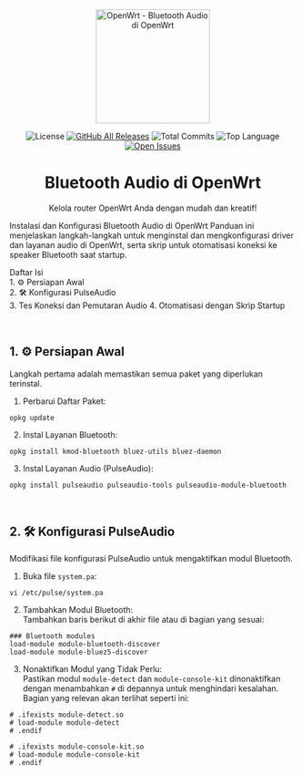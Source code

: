<div align="center">
<img src="https://upload.wikimedia.org/wikipedia/commons/9/92/Openwrt_Logo.svg" alt="OpenWrt - Bluetooth Audio di OpenWrt" width="200"/>

![License](https://img.shields.io/github/license/fahrulariza/OpenWRT-Pulse-Audio)
[![GitHub All Releases](https://img.shields.io/github/downloads/fahrulariza/OpenWRT-Pulse-Audio/total)](https://github.com/fahrulariza/OpenWRT-Pulse-Audio/releases)
![Total Commits](https://img.shields.io/github/commit-activity/t/fahrulariza/OpenWRT-Pulse-Audio)
![Top Language](https://img.shields.io/github/languages/top/fahrulariza/OpenWRT-Pulse-Audio)
[![Open Issues](https://img.shields.io/github/issues/fahrulariza/OpenWRT-Pulse-Audio)](https://github.com/fahrulariza/OpenWRT-Pulse-Audio/issues)

<h1>Bluetooth Audio di OpenWrt</h1>
<p>Kelola router OpenWrt Anda dengan mudah dan kreatif!</p>
</div>

Instalasi dan Konfigurasi Bluetooth Audio di OpenWrt
Panduan ini menjelaskan langkah-langkah untuk menginstal dan mengkonfigurasi driver dan layanan audio di OpenWrt, serta skrip untuk otomatisasi koneksi ke speaker Bluetooth saat startup.

<p>
Daftar Isi
  <br>
  1. ⚙️ Persiapan Awal<br>
  2. 🛠️ Konfigurasi PulseAudio<br>
3. Tes Koneksi dan Pemutaran Audio
4. Otomatisasi dengan Skrip Startup
</p>
<br>

## 1. ⚙️ Persiapan Awal
Langkah pertama adalah memastikan semua paket yang diperlukan terinstal.
1. Perbarui Daftar Paket:
```
opkg update
```
2. Instal Layanan Bluetooth:
```
opkg install kmod-bluetooth bluez-utils bluez-daemon
```
3. Instal Layanan Audio (PulseAudio):
```
opkg install pulseaudio pulseaudio-tools pulseaudio-module-bluetooth
```
<br>

## 2. 🛠️ Konfigurasi PulseAudio
Modifikasi file konfigurasi PulseAudio untuk mengaktifkan modul Bluetooth.
1. Buka file `system.pa`:
```
vi /etc/pulse/system.pa
```
2. Tambahkan Modul Bluetooth:<br>
   Tambahkan baris berikut di akhir file atau di bagian yang sesuai:
```
### Bluetooth modules
load-module module-bluetooth-discover
load-module module-bluez5-discover
```
3. Nonaktifkan Modul yang Tidak Perlu:<br>
   Pastikan modul `module-detect` dan `module-console-kit` dinonaktifkan dengan menambahkan `#` di depannya untuk menghindari kesalahan. Bagian yang relevan akan terlihat seperti ini:
```
# .ifexists module-detect.so
# load-module module-detect
# .endif

# .ifexists module-console-kit.so
# load-module module-console-kit
# .endif
```







